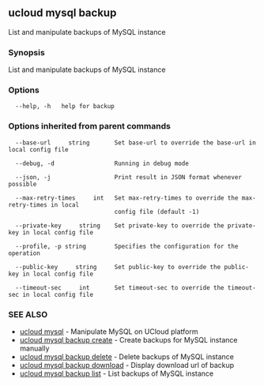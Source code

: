 ## ucloud mysql backup

List and manipulate backups of MySQL instance

### Synopsis

List and manipulate backups of MySQL instance

### Options

```
  --help, -h   help for backup 

```

### Options inherited from parent commands

```
  --base-url     string       Set base-url to override the base-url in local config file 

  --debug, -d                 Running in debug mode 

  --json, -j                  Print result in JSON format whenever possible 

  --max-retry-times     int   Set max-retry-times to override the max-retry-times in local
                              config file (default -1) 

  --private-key     string    Set private-key to override the private-key in local config file 

  --profile, -p string        Specifies the configuration for the operation 

  --public-key     string     Set public-key to override the public-key in local config file 

  --timeout-sec     int       Set timeout-sec to override the timeout-sec in local config file 

```

### SEE ALSO

* [ucloud mysql](developer/cli/cmd/ucloud/mysql)	 - Manipulate MySQL on UCloud platform
* [ucloud mysql backup create](developer/cli/cmd/ucloud/mysql/backup/create)	 - Create backups for MySQL instance manually
* [ucloud mysql backup delete](developer/cli/cmd/ucloud/mysql/backup/delete)	 - Delete backups of MySQL instance
* [ucloud mysql backup download](developer/cli/cmd/ucloud/mysql/backup/download)	 - Display download url of backup
* [ucloud mysql backup list](developer/cli/cmd/ucloud/mysql/backup/list)	 - List backups of MySQL instance

